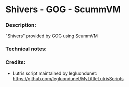 
# Shivers - GOG - ScummVM
### Description:
"Shivers" provided by GOG using ScummVM
### Technical notes:
### Credits:
- Lutris script maintained by legluondunet: https://github.com/legluondunet/MyLittleLutrisScripts
